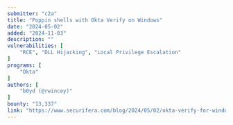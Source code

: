 ```yaml
---
submitter: "c2a"
title: "Poppin shells with Okta Verify on Windows"
date: "2024-05-02"
added: "2024-11-03"
description: ""
vulnerabilities: [
    "RCE", "DLL Hijacking", "Local Privilege Escalation"
]
programs: [
    "Okta"
]
authors: [
    "b0yd (@rwincey)"
]
bounty: "13,337"
link: "https://www.securifera.com/blog/2024/05/02/okta-verify-for-windows-remote-code-execution-cve-2024-0980/"
---
```




